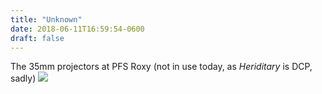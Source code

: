 ```yaml
---
title: "Unknown"
date: 2018-06-11T16:59:54-0600
draft: false
---
```


The 35mm projectors at PFS Roxy (not in use today, as _Heriditary_ is DCP, sadly)
![](/images/2018/53fbcd1ef3.jpg)
